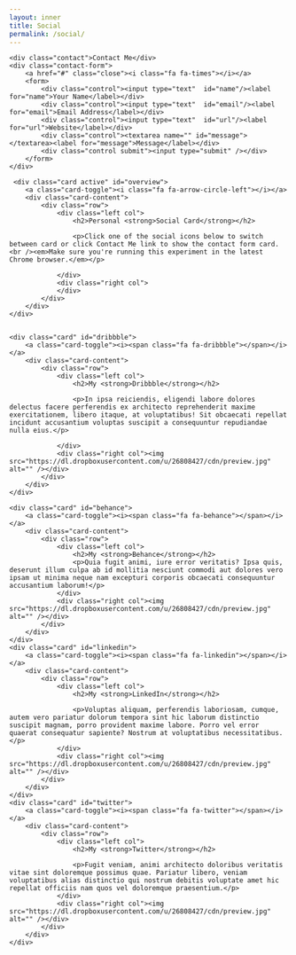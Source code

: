 ```yaml
---
layout: inner
title: Social
permalink: /social/
---
```

<div class="cards">
	
	<div class="contact">Contact Me</div>
	<div class="contact-form">
		<a href="#" class="close"><i class="fa fa-times"></i></a>
		<form>
			<div class="control"><input type="text"  id="name"/><label for="name">Your Name</label></div>
			<div class="control"><input type="text"  id="email"/><label for="email">Email Address</label></div>
			<div class="control"><input type="text"  id="url"/><label for="url">Website</label></div>
			<div class="control"><textarea name="" id="message"></textarea><label for="message">Message</label></div>
			<div class="control submit"><input type="submit" /></div>
		</form>
	</div>
	
	 <div class="card active" id="overview">
		<a class="card-toggle"><i class="fa fa-arrow-circle-left"></i></a>
		<div class="card-content">
			<div class="row">
				<div class="left col">
					<h2>Personal <strong>Social Card</strong></h2>
					
					<p>Click one of the social icons below to switch between card or click Contact Me link to show the contact form card. <br /><em>Make sure you're running this experiment in the latest Chrome browser.</em></p>
					
				</div>
				<div class="right col">
				</div>
			</div>
		</div>
	</div> 
	

	<div class="card" id="dribbble">
		<a class="card-toggle"><i><span class="fa fa-dribbble"></span></i></a>
		<div class="card-content">
			<div class="row">
				<div class="left col">
					<h2>My <strong>Dribbble</strong></h2>
					
					<p>In ipsa reiciendis, eligendi labore dolores delectus facere perferendis ex architecto reprehenderit maxime exercitationem, libero itaque, at voluptatibus! Sit obcaecati repellat incidunt accusantium voluptas suscipit a consequuntur repudiandae nulla eius.</p>
					
				</div>
				<div class="right col"><img src="https://dl.dropboxusercontent.com/u/26808427/cdn/preview.jpg" alt="" /></div>
			</div>
		</div>
	</div> 
	
	<div class="card" id="behance">
		<a class="card-toggle"><i><span class="fa fa-behance"></span></i></a>
		<div class="card-content">
			<div class="row">
				<div class="left col">
					<h2>My <strong>Behance</strong></h2>
					<p>Quia fugit animi, iure error veritatis? Ipsa quis, deserunt illum culpa ab id mollitia nesciunt commodi aut dolores vero ipsam ut minima neque nam excepturi corporis obcaecati consequuntur accusantium laborum!</p>
				</div>
				<div class="right col"><img src="https://dl.dropboxusercontent.com/u/26808427/cdn/preview.jpg" alt="" /></div>
			</div>
		</div>
	</div>
	<div class="card" id="linkedin">
		<a class="card-toggle"><i><span class="fa fa-linkedin"></span></i></a>
		<div class="card-content">
			<div class="row">
				<div class="left col">
					<h2>My <strong>LinkedIn</strong></h2>
				
					<p>Voluptas aliquam, perferendis laboriosam, cumque, autem vero pariatur dolorum tempora sint hic laborum distinctio suscipit magnam, porro provident maxime labore. Porro vel error quaerat consequatur sapiente? Nostrum at voluptatibus necessitatibus.</p>
				</div>
				<div class="right col"><img src="https://dl.dropboxusercontent.com/u/26808427/cdn/preview.jpg" alt="" /></div>
			</div>
		</div>
	</div>
	<div class="card" id="twitter">
		<a class="card-toggle"><i><span class="fa fa-twitter"></span></i></a>
		<div class="card-content">
			<div class="row">
				<div class="left col">
					<h2>My <strong>Twitter</strong></h2>
				
					<p>Fugit veniam, animi architecto doloribus veritatis vitae sint doloremque possimus quae. Pariatur libero, veniam voluptatibus alias distinctio qui nostrum debitis voluptate amet hic repellat officiis nam quos vel doloremque praesentium.</p>
				</div>
				<div class="right col"><img src="https://dl.dropboxusercontent.com/u/26808427/cdn/preview.jpg" alt="" /></div>
			</div>
		</div>
	</div>
	
	
</div>